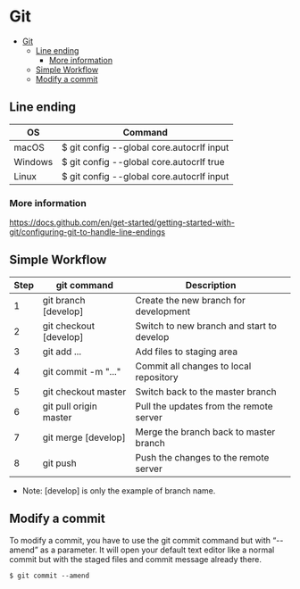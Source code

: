 # Git

- [Git](#git)
  - [Line ending](#line-ending)
    - [More information](#more-information)
  - [Simple Workflow](#simple-workflow)
  - [Modify a commit](#modify-a-commit)

## Line ending

| OS      | Command                                   |
| ------- | ----------------------------------------- |
| macOS   | $ git config --global core.autocrlf input |
| Windows | $ git config --global core.autocrlf true  |
| Linux   | $ git config --global core.autocrlf input |

### More information
https://docs.github.com/en/get-started/getting-started-with-git/configuring-git-to-handle-line-endings

## Simple Workflow

| Step | git command            | Description                               |
| ---- | ---------------------- | ----------------------------------------- |
| 1    | git branch [develop]   | Create the new branch for development     |
| 2    | git checkout [develop] | Switch to new branch and start to develop |
| 3    | git add ...            | Add files to staging area                 |
| 4    | git commit -m "..."    | Commit all changes to local repository    |
| 5    | git checkout master    | Switch back to the master branch          |
| 6    | git pull origin master | Pull the updates from the remote server   |
| 7    | git merge [develop]    | Merge the branch back to master branch    |
| 8    | git push               | Push the changes to the remote server     |

* Note: [develop] is only the example of branch name.

## Modify a commit

To modify a commit, you have to use the git commit command but with “--amend” as a parameter. It will open your default text editor like a normal commit but with the staged files and commit message already there.

```
$ git commit --amend
```
